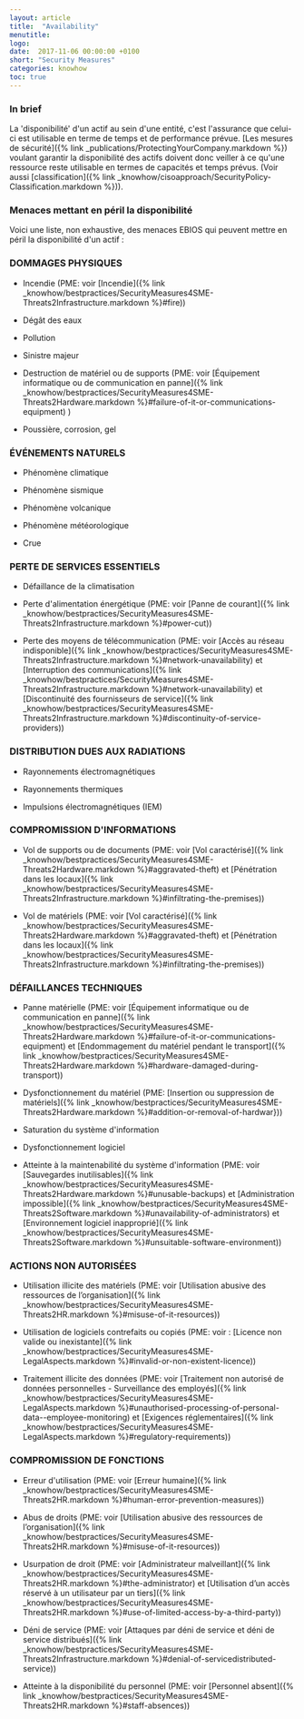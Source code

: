 ```yaml
---
layout: article
title:  "Availability"
menutitle: 
logo:
date:  2017-11-06 00:00:00 +0100
short: "Security Measures"
categories: knowhow
toc: true
---
```


<h3 class="titre-page" id="in-brief">In brief</h3>
La 'disponibilité' d'un actif au sein d'une entité,  c'est l'assurance que celui-ci est utilisable en terme de temps et de performance prévue. [Les mesures de sécurité]({% link _publications/ProtectingYourCompany.markdown %}) voulant garantir la disponibilité des actifs doivent donc veiller à ce qu'une ressource reste utilisable en termes de capacités et temps prévus. (Voir aussi [classification]({% link _knowhow/cisoapproach/SecurityPolicy-Classification.markdown %})).

<h3 class="titre-page" id="menaces-mettant-en-peril-la-disponibilite">Menaces mettant en péril la disponibilité</h3>

Voici une liste, non exhaustive, des menaces EBIOS qui peuvent mettre en péril la disponibilité d'un actif :

### **DOMMAGES PHYSIQUES**

* Incendie (PME: voir [Incendie]({% link _knowhow/bestpractices/SecurityMeasures4SME-Threats2Infrastructure.markdown %}\#fire))

* Dégât des eaux

* Pollution

* Sinistre majeur

* Destruction de matériel ou de supports (PME: voir [Équipement informatique ou de communication en panne]({% link _knowhow/bestpractices/SecurityMeasures4SME-Threats2Hardware.markdown %}\#failure-of-it-or-communications-equipment) )

* Poussière, corrosion, gel

### **ÉVÉNEMENTS NATURELS**

* Phénomène climatique

* Phénomène sismique

* Phénomène volcanique

* Phénomène météorologique

* Crue

### **PERTE DE SERVICES ESSENTIELS**

* Défaillance de la climatisation

* Perte d'alimentation énergétique (PME: voir [Panne de courant]({% link _knowhow/bestpractices/SecurityMeasures4SME-Threats2Infrastructure.markdown %}\#power-cut))

* Perte des moyens de télécommunication (PME: voir [Accès au réseau indisponible]({% link _knowhow/bestpractices/SecurityMeasures4SME-Threats2Infrastructure.markdown %}\#network-unavailability) et [Interruption des communications]({% link _knowhow/bestpractices/SecurityMeasures4SME-Threats2Infrastructure.markdown %}\#network-unavailability) et [Discontinuité des fournisseurs de service]({% link _knowhow/bestpractices/SecurityMeasures4SME-Threats2Infrastructure.markdown %}\#discontinuity-of-service-providers))

### **DISTRIBUTION DUES AUX RADIATIONS**

* Rayonnements électromagnétiques

* Rayonnements thermiques

* Impulsions électromagnétiques (IEM)

### **COMPROMISSION D'INFORMATIONS**

* Vol de supports ou de documents (PME: voir [Vol caractérisé]({% link _knowhow/bestpractices/SecurityMeasures4SME-Threats2Hardware.markdown %}\#aggravated-theft) et [Pénétration dans les locaux]({% link _knowhow/bestpractices/SecurityMeasures4SME-Threats2Infrastructure.markdown %}\#infiltrating-the-premises))

* Vol de matériels (PME: voir [Vol caractérisé]({% link _knowhow/bestpractices/SecurityMeasures4SME-Threats2Hardware.markdown %}\#aggravated-theft) et [Pénétration dans les locaux]({% link _knowhow/bestpractices/SecurityMeasures4SME-Threats2Infrastructure.markdown %}\#infiltrating-the-premises))

### **DÉFAILLANCES TECHNIQUES**

* Panne matérielle (PME: voir [Équipement informatique ou de communication en panne]({% link _knowhow/bestpractices/SecurityMeasures4SME-Threats2Hardware.markdown %}\#failure-of-it-or-communications-equipment) et [Endommagement du matériel pendant le transport]({% link _knowhow/bestpractices/SecurityMeasures4SME-Threats2Hardware.markdown %}\#hardware-damaged-during-transport))

* Dysfonctionnement du matériel (PME: [Insertion ou suppression de matériels]({% link _knowhow/bestpractices/SecurityMeasures4SME-Threats2Hardware.markdown %}\#addition-or-removal-of-hardwar}))

* Saturation du système d'information

* Dysfonctionnement logiciel

* Atteinte à la maintenabilité du système d'information (PME: voir [Sauvegardes inutilisables]({% link _knowhow/bestpractices/SecurityMeasures4SME-Threats2Hardware.markdown %}\#unusable-backups) et [Administration impossible]({% link _knowhow/bestpractices/SecurityMeasures4SME-Threats2Software.markdown %}\#unavailability-of-administrators) et [Environnement logiciel inapproprié]({% link _knowhow/bestpractices/SecurityMeasures4SME-Threats2Software.markdown %}\#unsuitable-software-environment))

### **ACTIONS NON AUTORISÉES**

* Utilisation illicite des matériels (PME: voir [Utilisation abusive des ressources de l’organisation]({% link _knowhow/bestpractices/SecurityMeasures4SME-Threats2HR.markdown %}\#misuse-of-it-resources))

* Utilisation de logiciels contrefaits ou copiés (PME: voir : [Licence non valide ou inexistante]({% link _knowhow/bestpractices/SecurityMeasures4SME-LegalAspects.markdown %}\#invalid-or-non-existent-licence))

* Traitement illicite des données (PME: voir [Traitement non autorisé de données personnelles - Surveillance des employés]({% link _knowhow/bestpractices/SecurityMeasures4SME-LegalAspects.markdown %}\#unauthorised-processing-of-personal-data--employee-monitoring) et [Exigences réglementaires]({% link _knowhow/bestpractices/SecurityMeasures4SME-LegalAspects.markdown %}\#regulatory-requirements))

### **COMPROMISSION DE FONCTIONS**

* Erreur d'utilisation (PME: voir [Erreur humaine]({% link _knowhow/bestpractices/SecurityMeasures4SME-Threats2HR.markdown %}\#human-error-prevention-measures))

* Abus de droits (PME: voir [Utilisation abusive des ressources de l’organisation]({% link _knowhow/bestpractices/SecurityMeasures4SME-Threats2HR.markdown %}\#misuse-of-it-resources))

* Usurpation de droit (PME: voir [Administrateur malveillant]({% link _knowhow/bestpractices/SecurityMeasures4SME-Threats2HR.markdown %}\#the-administrator) et [Utilisation d’un accès réservé à un utilisateur par un tiers]({% link _knowhow/bestpractices/SecurityMeasures4SME-Threats2HR.markdown %}\#use-of-limited-access-by-a-third-party))

* Déni de service (PME: voir [Attaques par déni de service et déni de service distribués]({% link _knowhow/bestpractices/SecurityMeasures4SME-Threats2Infrastructure.markdown %}\#denial-of-servicedistributed-service))

* Atteinte à la disponibilité du personnel (PME: voir [Personnel absent]({% link _knowhow/bestpractices/SecurityMeasures4SME-Threats2HR.markdown %}\#staff-absences))